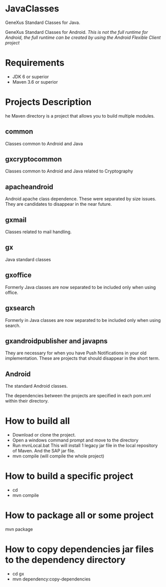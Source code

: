 # JavaClasses
GeneXus Standard Classes for Java.

GeneXus Standard Classes for Android. *This is not the full runtime for Android, the full runtime can be created by using the Android Flexible Client project*

# Requirements

- JDK 6 or superior
- Maven 3.6 or superior

# Projects Description

he Maven directory is a project that allows you to build multiple modules.

## common
Classes common to Android and Java

## gxcryptocommon

Classes common to Android and Java related to Cryptography

## apacheandroid

Android apache class dependence. These were separated by size issues. They are candidates to disappear in the near future.

## gxmail

Classes related to mail handling.

## gx

Java standard classes

## gxoffice

Formerly Java classes are now separated to be included only when using office.

## gxsearch

Formerly in Java classes are now separated to be included only when using search.

## gxandroidpublisher and javapns

They are necessary for when you have Push Notifications in your old implementation. These are projects that should disappear in the short term.

## Android

The standard Android classes.

The dependencies between the projects are specified in each pom.xml within their directory.


# How to build all

- Download or clone the project. 
- Open a windows command prompt and move to the <project dir> directory
- Run mvnLocal.bat 
  This will install 1 legacy jar file in the local repository of Maven. And the SAP jar file.
- mvn compile (will compile the whole project)
  
# How to build a specific project

- cd <project specific dir>
- mvn compile
  
 # How to package all or some project
 
 mvn package
 
 # How to copy dependencies jar files to the dependency directory
 
 - cd gx
 - mvn dependency:copy-dependencies


